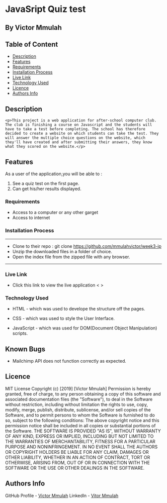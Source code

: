 # JavaSript Quiz test

## By Victor Mmulah

## Table of Content

- [Description](#description)
- [Features](#features)
- [Requirements](#requirements)
- [Installation Process](#installation-Process)
- [Live Link](#Live-Link)
- [Technology  Used](#technology-Used)
- [Licence](#licence)
- [Authors Info](#Authors-Info)

## Description

    <p>This project is a web application for after-school computer club. The club is finishing a course on Javascript and the students will have to take a test before completing. The school has therefore decided to create a website on which students can take the test. They will answer the multiple choice questions on the website, which they'll have created and after submitting their answers, they know what they scored on the website.</p>

## Features

As a user of the application,you will be able to :

1. See a quiz test on the first page.
1. Can get his/her results displayed.

### Requirements

- Access to  a computer or any other garget
- Access to internet

### Installation Process

 ****

- Clone to their repo : git clone <https://github.com/mmulahvictor/week3-ip>
- Unzip the downloaded files in a folder of choice.
- Open the index file from the zipped file with any browser.

 ****

### Live Link

- Click this link to view the live application < >

### Technology  Used

- HTML - which was used to develope the structure off the pages.

- CSS - which was used to style the User Interface.
- JavaScript - which was used for DOM(Document Object Manipulation) scripts.

## Known Bugs

- Mailchimp API does not function correctly as expected.

## Licence

MIT License
Copyright (c) [2019] [Victor Mmulah]
Permission is hereby granted, free of charge, to any person obtaining a copy
of this software and associated documentation files (the "Software"), to deal
in the Software without restriction, including without limitation the rights
to use, copy, modify, merge, publish, distribute, sublicense, and/or sell
copies of the Software, and to permit persons to whom the Software is
furnished to do so, subject to the following conditions:
The above copyright notice and this permission notice shall be included in all
copies or substantial portions of the Software.
THE SOFTWARE IS PROVIDED "AS IS", WITHOUT WARRANTY OF ANY KIND, EXPRESS OR
IMPLIED, INCLUDING BUT NOT LIMITED TO THE WARRANTIES OF MERCHANTABILITY,
FITNESS FOR A PARTICULAR PURPOSE AND NONINFRINGEMENT. IN NO EVENT SHALL THE
AUTHORS OR COPYRIGHT HOLDERS BE LIABLE FOR ANY CLAIM, DAMAGES OR OTHER
LIABILITY, WHETHER IN AN ACTION OF CONTRACT, TORT OR OTHERWISE, ARISING FROM,
OUT OF OR IN CONNECTION WITH THE SOFTWARE OR THE USE OR OTHER DEALINGS IN THE
SOFTWARE.

## Authors Info

GitHub Profile - [Victor Mmulah](https://github.com/mmulahvictor)
LinkedIn - [Vitor Mmulah](https://www.linkedin.com/mwlite/in/victor-mmulah-51666819)